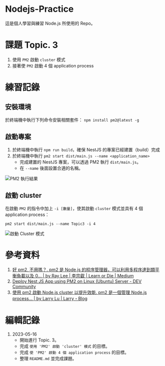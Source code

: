 # Nodejs-Practice
這是個人學習與練習 Node.js 所使用的 Repo。

# 課題 Topic. 3
1. 使用 `PM2` 啟動 `cluster` 模式
2. 接著使 `PM2` 啟動 4 個 application process

# 練習記錄
## 安裝環境
於終端機中執行下列命令安裝相關套件：
```npm install pm2@latest -g```

## 啟動專案
1. 於終端機中執行 `npm run build`，確保 NestJS 的專案已經建置（build）完成
2. 於終端機中執行 `pm2 start dist/main.js --name <application_name>`
    - 完成建置的 NestJS 專案，可以透過 PM2 執行 `dist/main.js`。
    - 在 `--name` 後面設置合適的名稱。

![PM2 執行結果](Image/01.png)

## 啟動 cluster
在啟動 `PM2` 的指令中加上 `-i [數量]`，使其啟動 `cluster` 模式並具有 4 個 application process：
```
pm2 start dist/main.js --name Topic3 -i 4
```
![啟動 Cluster 模式](Image/02.png)

# 參考資料
1. [好 pm2, 不用嗎？. pm2 是 Node.js 的程序管理器，可以利用多程序達到類平衡負載以及 0… | by Ray Lee | 李宗叡 | Learn or Die | Medium](https://medium.com/learn-or-die/%E5%A5%BD-pm2-%E4%B8%8D%E7%94%A8%E5%97%8E-fc7434cc8821)
2. [Deploy Nest JS App using PM2 on Linux (Ubuntu) Server - DEV Community](https://dev.to/deadwin19/deploy-nest-js-app-using-pm2-on-linux-ubuntu-server-88f)
3. [使用 pm2 啟動 Node.js cluster 以提升效能. pm2 是一個管理 Node.js process… | by Larry Lu | Larry・Blog](https://larrylu.blog/nodejs-pm2-cluster-455ffbd7671)

# 編輯記錄
1. 2023-05-16
    - 開始進行 Topic. 3。
    - 完成 `使用 'PM2' 啟動 'cluster' 模式` 的目標。
    - 完成 `使 'PM2' 啟動 4 個 application process` 的目標。
    - 整理 `README.md` 並完成課題。
